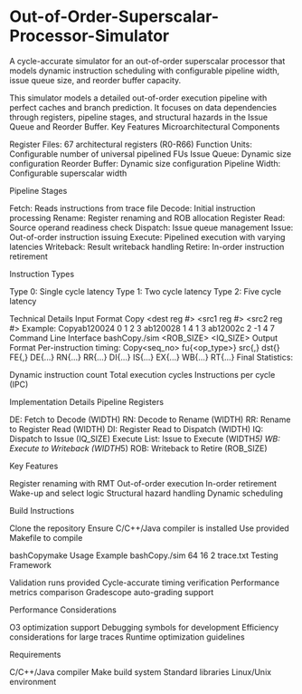 # Out-of-Order-Superscalar-Processor-Simulator
A cycle-accurate simulator for an out-of-order superscalar processor that models dynamic instruction scheduling with configurable pipeline width, issue queue size, and reorder buffer capacity.

This simulator models a detailed out-of-order execution pipeline with perfect caches and branch prediction. It focuses on data dependencies through registers, pipeline stages, and structural hazards in the Issue Queue and Reorder Buffer.
Key Features
Microarchitectural Components

Register Files: 67 architectural registers (R0-R66)
Function Units: Configurable number of universal pipelined FUs
Issue Queue: Dynamic size configuration
Reorder Buffer: Dynamic size configuration
Pipeline Width: Configurable superscalar width

Pipeline Stages

Fetch: Reads instructions from trace file
Decode: Initial instruction processing
Rename: Register renaming and ROB allocation
Register Read: Source operand readiness check
Dispatch: Issue queue management
Issue: Out-of-order instruction issuing
Execute: Pipelined execution with varying latencies
Writeback: Result writeback handling
Retire: In-order instruction retirement

Instruction Types

Type 0: Single cycle latency
Type 1: Two cycle latency
Type 2: Five cycle latency

Technical Details
Input Format
Copy<PC> <operation type> <dest reg #> <src1 reg #> <src2 reg #>
Example:
Copyab120024 0 1 2 3
ab120028 1 4 1 3
ab12002c 2 -1 4 7
Command Line Interface
bashCopy./sim <ROB_SIZE> <IQ_SIZE> <WIDTH> <tracefile>
Output Format
Per-instruction timing:
Copy<seq_no> fu{<op_type>} src{<src1>,<src2>} dst{<dst>} 
FE{<begin-cycle>,<duration>} DE{...} RN{...} RR{...} DI{...} IS{...} EX{...} WB{...} RT{...}
Final Statistics:

Dynamic instruction count
Total execution cycles
Instructions per cycle (IPC)

Implementation Details
Pipeline Registers

DE: Fetch to Decode (WIDTH)
RN: Decode to Rename (WIDTH)
RR: Rename to Register Read (WIDTH)
DI: Register Read to Dispatch (WIDTH)
IQ: Dispatch to Issue (IQ_SIZE)
Execute List: Issue to Execute (WIDTH*5)
WB: Execute to Writeback (WIDTH*5)
ROB: Writeback to Retire (ROB_SIZE)

Key Features

Register renaming with RMT
Out-of-order execution
In-order retirement
Wake-up and select logic
Structural hazard handling
Dynamic scheduling

Build Instructions

Clone the repository
Ensure C/C++/Java compiler is installed
Use provided Makefile to compile

bashCopymake
Usage Example
bashCopy./sim 64 16 2 trace.txt
Testing Framework

Validation runs provided
Cycle-accurate timing verification
Performance metrics comparison
Gradescope auto-grading support

Performance Considerations

O3 optimization support
Debugging symbols for development
Efficiency considerations for large traces
Runtime optimization guidelines

Requirements

C/C++/Java compiler
Make build system
Standard libraries
Linux/Unix environment
